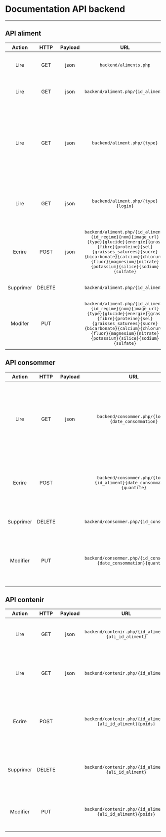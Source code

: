 Documentation API backend
=========================
---
API aliment
----------


| Action       | HTTP | Payload |        URL       |   Description    |
| :----------: | :--: | :-----: |:---------------: |:---------------: |
| Lire         | GET  |  json   |`backend/aliments.php`| Récupère tous les aliments de la base de données |
| Lire         | GET  |  json   |`backend/aliment.php/{id_aliment}`|Récupère l'aliment correspondant à l'id_aliment
| Lire         | GET  |  json   |`backend/aliment.php/{type}`|Récupère les aliments correspondant au type (type = 0 pour l'eau, type = 1 pour les aliments, type = 2 pour les plats, type = 3 pour les plats en cours de création)
| Lire         | GET  |  json   |`backend/aliment.php/{type}{login}`|Récupère les aliments correspondant au type et au login (uniquement pour les plats)
| Ecrire       | POST |  json   |`backend/aliment.php/{id_aliment}{id_regime}{nom}{image_url}{type}{glucide}{energie}{gras}{fibre}{proteine}{sel}{graisses_saturees}{sucre}{bicarbonate}{calcium}{chlorure}{fluor}{magnesium}{nitrate}{potassium}{silice}{sodium}{sulfate}`| Créer un aliment et renvoie son {id} (seuls les paramètres {nom} et {type} sont obligatoires)
| Supprimer    | DELETE |       |`backend/aliment.php/{id_aliment}`| Supprime l'aliment de l'id renseigné
| Modifer      | PUT  |         |`backend/aliment.php/{id_aliment}{id_regime}{nom}{image_url}{type}{glucide}{energie}{gras}{fibre}{proteine}{sel}{graisses_saturees}{sucre}{bicarbonate}{calcium}{chlorure}{fluor}{magnesium}{nitrate}{potassium}{silice}{sodium}{sulfate}`| Modifie l'aliment de l'id renseigner (seul le paramètre {id} est obligatoire et non modifiable)


API consommer
----------

| Action       | HTTP | Payload |        URL       |   Description     |
| :----------: | :--: | :-----: |:---------------: |:----------------: |
| Lire         | GET  |  json   |`backend/consommer.php/{login}{date_consommation}`| Récupère tous les id_aliment, les quantités, les dates de consommation des aliments consommés associé au login et postérieur à la date de consommation |
| Ecrire       | POST |         |`backend/consommer.php/{login}{id_aliment}{date_consommation}{quantite}`| Créer une consommation (les paramètres {login} et {id_aliment} sont obligatoires) |
| Supprimer    | DELETE |       |`backend/consommer.php/{id_consommation}`| Supprime la consommation de l'id renseigné
| Modifier     | PUT   |        |`backend/consommer.php/{id_consommation}{date_consommation}{quantite}`| Modifie la date de consommation ou la quantite de la consommation de l'id renseigné


API contenir
----------

| Action       | HTTP | Payload |        URL       |   Description     |
| :----------: | :--: | :-----: |:---------------: |:----------------: |
| Lire         | GET  |  json   |`backend/contenir.php/{id_aliment}{ali_id_aliment}`| Récupère le poids de l'aliment contenu dans un plat |
| Lire         | GET  |  json   |`backend/contenir.php/{id_aliment}`| Récupère toutes les données des aliments contenus dans un plat |
| Ecrire       | POST |         |`backend/contenir.php/{id_aliment}{ali_id_aliment}{poids}`| Créer une contenance d'un aliment dans un plat (tous les paramètres sont obligatoires) |
| Supprimer    | DELETE |       |`backend/contenir.php/{id_aliment}{ali_id_aliment}`| Supprime la contenance de l'aliment dans la plat dont les id sont renseignés|
| Modifier     | PUT   |        |`backend/contenir.php/{id_aliment}{ali_id_aliment}{poids}`| Modifie le poids de l'aliment contenu dans le plat renseigné |
